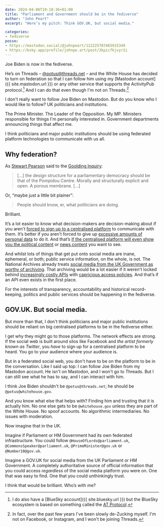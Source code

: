 ```yaml
---
date: 2024-04-06T19:18:36+01:00
title: "Parliament and Government should be in the fediverse"
author: "John Peart"
excerpt: "Here’s my pitch: Think GOV.UK, but social media."

categories:
- fediverse
posse:
- https://mastodon.social/@johnpeart/112225787465915349
- https://bsky.app/profile/johnpe.art/post/3kpicfkjvyr2i
---
```


Joe Biden is now in the fediverse. 

He’s on Threads – [@potus@threads.net](https://www.threads.net/@potus) – and the White House has decided to turn on federation so that I can follow him using my [Mastodon account]({{ site.mastodon.url }}) or any other service that supports the ActivityPub protocol.[^bsky] And I can do that even though I'm not on Threads.[^dezucked] 

I don't really want to follow Joe Biden on Mastodon. But do you know who I would like to follow? UK politicians and institutions. 

The Prime Minister. The Leader of the Opposition. My MP. Ministers responsible for things I'm personally interested in. Government departments announcing things that affect me.

I think politicians and major public institutions should be using federated platform technologies to communicate with us all.

## Why federation?

As [Stewart Pearson](//www.bbc.co.uk/programmes/profiles/554WqJ9kqwx0vdwL4rdQcfZ/stewart-pearson) said to the [Goolding Inquiry](https://thethickofit.fandom.com/wiki/Goolding_Enquiry): 

> [...] the design structure for a parliamentary democracy should be that of the Pompidou Centre. Morally and structurally explicit and open. A porous membrane. [...]

Or, <q>maybe just a little bit plainer</q>:

> People should know, er, what politicians are doing.

Brilliant.

It’s a lot easier to know what decision-makers are decision-making about if you aren't [forced to sign up to a centralised platform](https://www.theverge.com/2023/6/30/23779764/twitter-blocks-unregistered-users-account-tweets) to communicate with them. It’s better if you aren't forced to give up [excessive amounts of personal data](https://www.theguardian.com/technology/2023/jul/11/threads-app-privacy-user-data-meta-policy) to do it. And that’s [if the centralised platform will even show you the political content](https://www.theverge.com/2024/2/9/24067742/instagram-threads-meta-political-content-recommended-feeds) or [news content](https://techcrunch.com/2023/10/11/instagram-head-says-threads-is-not-going-to-amplify-news-on-the-platform/) you want to see.

And whilst lots of things that get put onto social media are inane, ephemeral, or both; public service information, on the whole, is not. The National Archives already treats [social media from the UK Government as worthy of archiving](https://www.nationalarchives.gov.uk/webarchive/find-archived-uk-government-social-media-channels-in-the-uk-government-web-archive/). That archiving would be a lot easier if it weren't locked behind [increasingly costly APIs](https://www.theverge.com/2023/3/30/23662832/twitter-api-tiers-free-bot-novelty-accounts-basic-enterprice-monthly-price) with [capricious access policies](https://en.wikipedia.org/wiki/2023_Reddit_API_controversy). And that’s if an API even exists in the first place.

For the interests of transparency, accountability and historical record-keeping, politics and public services should be happening in the fediverse.

## GOV.UK. But social media.

But more than that, I don't think politicians and major public institutions should be reliant on big centralised platforms to be in the fediverse either. 

I get why they might go to those platforms. The network effects are strong. If the social web is built around silos like Facebook and *the artist formerly known as Twitter*, you *have* to sign up for a centralised platform to be heard. You go to your audience where your audience is. 

But in a federated social web, you don't have to be on the platform to be in the conversation. Like I said up top: I can follow Joe Biden from my Mastodon account. He isn't on Mastodon, and I won't go to Threads. But I can still see what he has to say, and I can interact with him.

I think Joe Biden shouldn't be `@potus@threads.net`; he should be `@potus@whitehouse.gov`.

And you know what else that helps with? Finding him and trusting that it is actually him. No one else gets to be `@whitehouse.gov` unless they are part of the White House. No spoof accounts. No algorithmic intermediaries. No issues with moderation.

Now imagine that in the UK. 

Imagine if Parliament or HM Government had its own federated infrastructure. You could follow `@HouseOfLords@parliament.uk`, `@CommonsSpeaker@parliament.uk`, `@PrimeMinister@gov.uk` or `@Number10@gov.uk`.

Imagine a GOV.UK for social media from the UK Parliament or HM Government. A completely authoritative source of official information that you could access *regardless* of the social media platform you were on. One that was easy to find. One that you could unthinkingly trust.

I think that would be brilliant. Who’s with me?



[^dezucked]: In fact, over the past few years I've been slowly de-Zucking myself. I'm not on Facebook, or Instagram, and I won't be joining Threads.

[^bsky]: I do also have a [BlueSky account]({{ site.bluesky.url }}) but the BlueSky ecosystem is based on something called the [AT Protocol](https://atproto.com). 